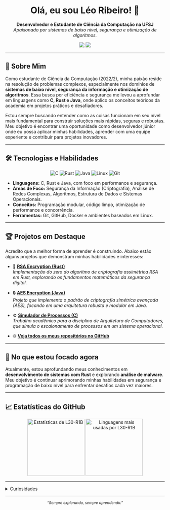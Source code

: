 <h1 align="center">Olá, eu sou Léo Ribeiro! 👋</h1>

<p align="center">
  <b>Desenvolvedor e Estudante de Ciência da Computação na UFSJ</b><br>
  <i>Apaixonado por sistemas de baixo nível, segurança e otimização de algoritmos.</i>
</p>

<p align="center">
  <a href="mailto:lr82460@gmail.com"><img src="https://img.shields.io/badge/Gmail-D14836?style=for-the-badge&logo=gmail&logoColor=white"></a>
  <a href="https://github.com/L30-R1B"><img src="https://img.shields.io/badge/GitHub-181717?style=for-the-badge&logo=github&logoColor=white"></a>
  </p>

---

## 🚀 Sobre Mim

Como estudante de Ciência da Computação (2022/2), minha paixão reside na resolução de problemas complexos, especialmente nos domínios de **sistemas de baixo nível, segurança da informação e otimização de algoritmos**. Essa busca por eficiência e segurança me levou a aprofundar em linguagens como **C, Rust e Java**, onde aplico os conceitos teóricos da academia em projetos práticos e desafiadores.

Estou sempre buscando entender como as coisas funcionam em seu nível mais fundamental para construir soluções mais rápidas, seguras e robustas. Meu objetivo é encontrar uma oportunidade como desenvolvedor júnior onde eu possa aplicar minhas habilidades, aprender com uma equipe experiente e contribuir para projetos inovadores.

---

## 🛠️ Tecnologias e Habilidades

<div align="center">
  <img src="https://img.shields.io/badge/C-00599C?style=for-the-badge&logo=c&logoColor=white" alt="C">
  <img src="https://img.shields.io/badge/Rust-000000?style=for-the-badge&logo=rust&logoColor=white" alt="Rust">
  <img src="https://img.shields.io/badge/Java-007396?style=for-the-badge&logo=java&logoColor=white" alt="Java">
  <img src="https://img.shields.io/badge/Linux-FCC624?style=for-the-badge&logo=linux&logoColor=black" alt="Linux">
  <img src="https://img.shields.io/badge/Git-F05032?style=for-the-badge&logo=git&logoColor=white" alt="Git">
</div>

- **Linguagens:** C, Rust e Java, com foco em performance e segurança.
- **Áreas de Foco:** Segurança da Informação (Criptografia), Análise de Redes Complexas, Algoritmos, Estrutura de Dados e Sistemas Operacionais.
- **Conceitos:** Programação modular, código limpo, otimização de performance e concorrência.
- **Ferramentas:** Git, GitHub, Docker e ambientes baseados em Linux.

---

## 🏆 Projetos em Destaque

Acredito que a melhor forma de aprender é construindo. Abaixo estão alguns projetos que demonstram minhas habilidades e interesses:

- 🔐 [**RSA Encryption (Rust)**](https://github.com/L30-R1B/RSA)  
  *Implementação do zero do algoritmo de criptografia assimétrica RSA em Rust, explorando os fundamentos matemáticos da segurança digital.*

- 🔒 [**AES Encryption (Java)**](https://github.com/L30-R1B/AES)  
  *Projeto que implementa o padrão de criptografia simétrica avançada (AES), focando em uma arquitetura robusta e modular em Java.*

- ⚙️ [**Simulador de Processos (C)**](https://github.com/L30-R1B/Simulador-de-Processos)  
  *Trabalho acadêmico para a disciplina de Arquitetura de Computadores, que simula o escalonamento de processos em um sistema operacional.*

- 🌐 [**Veja todos os meus repositórios no GitHub**](https://github.com/L30-R1B?tab=repositories)

---

## 🌱 No que estou focado agora

Atualmente, estou aprofundando meus conhecimentos em **desenvolvimento de sistemas com Rust** e explorando **análise de malware**. Meu objetivo é continuar aprimorando minhas habilidades em segurança e programação de baixo nível para enfrentar desafios cada vez maiores.

---

## 📈 Estatísticas do GitHub

<div align="center">
  <img height="180em" src="https://github-readme-stats.vercel.app/api?username=L30-R1B&show_icons=true&theme=radical" alt="Estatísticas de L30-R1B"/>
  <img height="180em" src="https://github-readme-stats.vercel.app/api/top-langs/?username=L30-R1B&layout=compact&theme=radical" alt="Linguagens mais usadas por L30-R1B"/>
</div>

---

<details>
  <summary>Curiosidades</summary>
  <ul>
    <li>Minha jornada acadêmica inclui trabalhos com simulações de epidemias e a geração de redes sociais artificiais, o que despertou meu interesse por sistemas complexos.</li>
    <li>Sou um entusiasta de desafios de programação e capturas de bandeira (CTFs) para aprimorar minhas habilidades práticas em segurança.</li>
  </ul>
</details>

---

<div align="center">
  <sub>
    <i>“Sempre explorando, sempre aprendendo.”</i>
  </sub>
</div>
